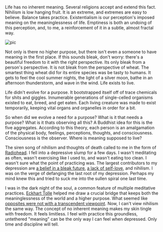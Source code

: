Life has no inherent meaning. Several religions accept and extend this fact. Nihilism is low hanging fruit. It is an extreme, and extremes are easy to believe. Balance takes practice. Existentialism is our perception's imposed meaning on the meaninglessness of life. Emptiness is both an undoing of this perception, and, to me, a reinforcement of it in a subtle, almost fractal way.

![pic](https://i.imgur.com/uKTFvEt.jpeg)

Not only is there no higher purpose, but there isn't even a someone to have meaning in the first place. If this sounds bleak, don't worry: there's a beautiful freedom to it with the right perspective. Its only bleak from a person's perspective. It is not bleak from the perspective of wheat. The smartest thing wheat did for its entire species was be tasty to humans. It gets to feel the cool summer nights, the light of a silver moon, bathe in an afternoon thunderstorm, and wave in the wind. Life exists to live.

Life didn't evolve for a purpose. It bootstrapped itself off of trace chemicals for shits and giggles. Innumerable generations of single-celled organisms existed to eat, breed, and get eaten. Each living creature was made to exist temporarily, keeping vital organs and organelles in order for a bit. 

So when did we evolve a need for a purpose? What is it that needs a purpose? What is it thats observing all this? A Buddhist idea for this is the five aggregates. According to this theory, each person is an amalgamation of the physical body, feelings, perceptions, thoughts, and consciousness. Consciousness is the observer. Where is meaning supposed to live? 

The siren song of nihilism and thoughts of death called to me in the form of [Radiohead](https://www.youtube.com/watch?v=P8aSFj6zdx0). I fell into a depressive slump for a few days. I wasn't meditating as often, wasn't exercising like I used to, and wasn't eating too clean. I wasn't sure what the point of practicing was. The largest contributors to my depression are [a belief in a bleak future](https://uklineale.github.io/2020/04/24/mental-orders.html), [a lack of self-love](https://uklineale.github.io/2020/10/29/fabrication.html), and nihilism. I was on the verge of defanging the last root of my depression. Perhaps my mind knew this and tried to suck me into the sullen spiral one last time.

I was in the dark night of the soul, a common feature of multiple meditative practices. [Eckhart Tolle](https://eckharttolle.com/eckhart-on-the-dark-night-of-the-soul/) helped me draw a crucial bridge that keeps both the meaninglessness of the world and a higher purpose. What seemed like [opposites were not with a transcendent viewpoint](https://everything2.com/title/Ganto%2527s+Axe). Now, I can't view nihilism the same way. The concept of no inherent meaning makes my skin tingle with freedom. It feels limitless. I feel with practice this groundless, untethered "meaning" can be the only way I can feel when depressed. Only time and discipline will tell.